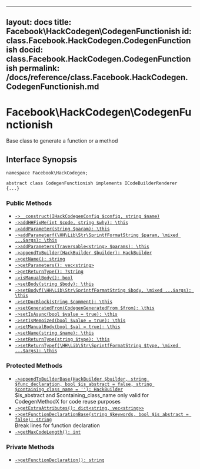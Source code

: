 
***

layout: docs
title: Facebook\\HackCodegen\\CodegenFunctionish
id: class.Facebook.HackCodegen.CodegenFunctionish
docid: class.Facebook.HackCodegen.CodegenFunctionish
permalink: /docs/reference/class.Facebook.HackCodegen.CodegenFunctionish.md
---







# Facebook\\HackCodegen\\CodegenFunctionish




Base class to generate a function or a method




## Interface Synopsis




``` Hack
namespace Facebook\HackCodegen;

abstract class CodegenFunctionish implements ICodeBuilderRenderer {...}
```




### Public Methods




+ [` ->__construct(IHackCodegenConfig $config, string $name) `](<class.Facebook.HackCodegen.CodegenFunctionish.__construct.md>)
+ [` ->addHHFixMe(int $code, string $why): \this `](<class.Facebook.HackCodegen.CodegenFunctionish.addHHFixMe.md>)
+ [` ->addParameter(string $param): \this `](<class.Facebook.HackCodegen.CodegenFunctionish.addParameter.md>)
+ [` ->addParameterf(\HH\Lib\Str\SprintfFormatString $param, \mixed ...$args): \this `](<class.Facebook.HackCodegen.CodegenFunctionish.addParameterf.md>)
+ [` ->addParameters(Traversable<string> $params): \this `](<class.Facebook.HackCodegen.CodegenFunctionish.addParameters.md>)
+ [` ->appendToBuilder(HackBuilder $builder): HackBuilder `](<class.Facebook.HackCodegen.CodegenFunctionish.appendToBuilder.md>)
+ [` ->getName(): string `](<class.Facebook.HackCodegen.CodegenFunctionish.getName.md>)
+ [` ->getParameters(): vec<string> `](<class.Facebook.HackCodegen.CodegenFunctionish.getParameters.md>)
+ [` ->getReturnType(): ?string `](<class.Facebook.HackCodegen.CodegenFunctionish.getReturnType.md>)
+ [` ->isManualBody(): bool `](<class.Facebook.HackCodegen.CodegenFunctionish.isManualBody.md>)
+ [` ->setBody(string $body): \this `](<class.Facebook.HackCodegen.CodegenFunctionish.setBody.md>)
+ [` ->setBodyf(\HH\Lib\Str\SprintfFormatString $body, \mixed ...$args): \this `](<class.Facebook.HackCodegen.CodegenFunctionish.setBodyf.md>)
+ [` ->setDocBlock(string $comment): \this `](<class.Facebook.HackCodegen.CodegenFunctionish.setDocBlock.md>)
+ [` ->setGeneratedFrom(CodegenGeneratedFrom $from): \this `](<class.Facebook.HackCodegen.CodegenFunctionish.setGeneratedFrom.md>)
+ [` ->setIsAsync(bool $value = true): \this `](<class.Facebook.HackCodegen.CodegenFunctionish.setIsAsync.md>)
+ [` ->setIsMemoized(bool $value = true): \this `](<class.Facebook.HackCodegen.CodegenFunctionish.setIsMemoized.md>)
+ [` ->setManualBody(bool $val = true): \this `](<class.Facebook.HackCodegen.CodegenFunctionish.setManualBody.md>)
+ [` ->setName(string $name): \this `](<class.Facebook.HackCodegen.CodegenFunctionish.setName.md>)
+ [` ->setReturnType(string $type): \this `](<class.Facebook.HackCodegen.CodegenFunctionish.setReturnType.md>)
+ [` ->setReturnTypef(\HH\Lib\Str\SprintfFormatString $type, \mixed ...$args): \this `](<class.Facebook.HackCodegen.CodegenFunctionish.setReturnTypef.md>)







### Protected Methods




* [` ->appendToBuilderBase(HackBuilder $builder, string $func_declaration, bool $is_abstract = false, string $containing_class_name = ''): HackBuilder `](<class.Facebook.HackCodegen.CodegenFunctionish.appendToBuilderBase.md>)\
  $is_abstract and $containing_class_name
  only valid for CodegenMethodX for code reuse purposes
* [` ->getExtraAttributes(): dict<string, vec<string>> `](<class.Facebook.HackCodegen.CodegenFunctionish.getExtraAttributes.md>)
* [` ->getFunctionDeclarationBase(string $keywords, bool $is_abstract = false): string `](<class.Facebook.HackCodegen.CodegenFunctionish.getFunctionDeclarationBase.md>)\
  Break lines for function declaration
* [` ->getMaxCodeLength(): int `](<class.Facebook.HackCodegen.CodegenFunctionish.getMaxCodeLength.md>)







### Private Methods




- [` ->getFunctionDeclaration(): string `](<class.Facebook.HackCodegen.CodegenFunctionish.getFunctionDeclaration.md>)
